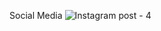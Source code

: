 Social Media
![Instagram post - 4](https://user-images.githubusercontent.com/90344096/230966850-7e15a670-47f3-4a97-a5fd-df1a04fb5979.png)
